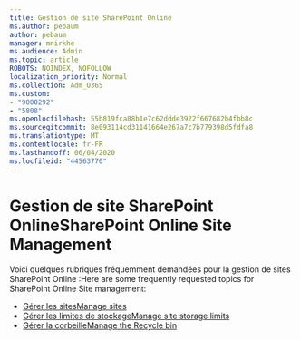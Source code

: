 ```yaml
---
title: Gestion de site SharePoint Online
ms.author: pebaum
author: pebaum
manager: mnirkhe
ms.audience: Admin
ms.topic: article
ROBOTS: NOINDEX, NOFOLLOW
localization_priority: Normal
ms.collection: Adm_O365
ms.custom:
- "9000292"
- "5808"
ms.openlocfilehash: 55b819fca88b1e7c62ddde3922f667682b4fbb8c
ms.sourcegitcommit: 8e093114cd31141664e267a7c7b779398d5fdfa8
ms.translationtype: MT
ms.contentlocale: fr-FR
ms.lasthandoff: 06/04/2020
ms.locfileid: "44563770"
---
```

# <a name="sharepoint-online-site-management"></a><span data-ttu-id="6991e-102">Gestion de site SharePoint Online</span><span class="sxs-lookup"><span data-stu-id="6991e-102">SharePoint Online Site Management</span></span>

<span data-ttu-id="6991e-103">Voici quelques rubriques fréquemment demandées pour la gestion de sites SharePoint Online :</span><span class="sxs-lookup"><span data-stu-id="6991e-103">Here are some frequently requested topics for SharePoint Online Site management:</span></span>

- [<span data-ttu-id="6991e-104">Gérer les sites</span><span class="sxs-lookup"><span data-stu-id="6991e-104">Manage sites</span></span>](https://docs.microsoft.com/sharepoint/manage-sites-in-new-admin-center)
- [<span data-ttu-id="6991e-105">Gérer les limites de stockage</span><span class="sxs-lookup"><span data-stu-id="6991e-105">Manage site storage limits</span></span>](https://docs.microsoft.com/sharepoint/manage-site-collection-storage-limits)
- [<span data-ttu-id="6991e-106">Gérer la corbeille</span><span class="sxs-lookup"><span data-stu-id="6991e-106">Manage the Recycle bin</span></span>](https://support.microsoft.com/office/8a6c2198-910e-42dc-9a9c-bc5bc4f327da)